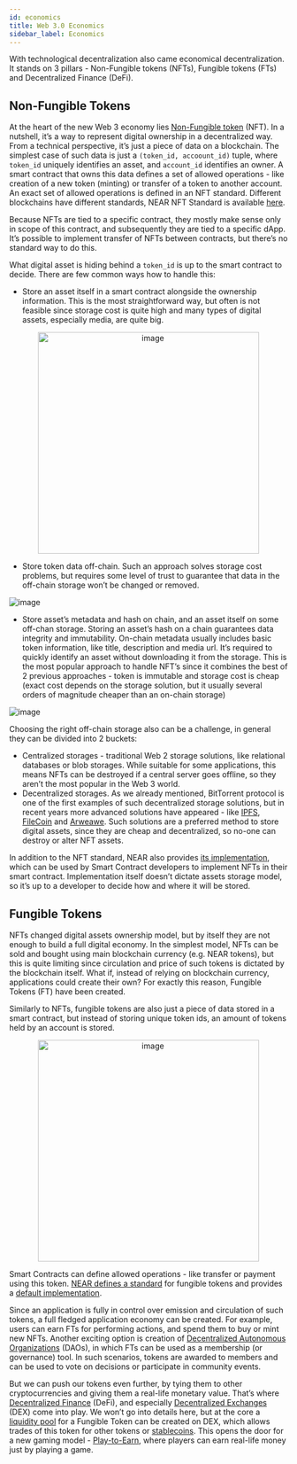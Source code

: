 ```yaml
---
id: economics
title: Web 3.0 Economics
sidebar_label: Economics
---
```


With technological decentralization also came economical decentralization. It stands on 3 pillars - Non-Fungible tokens (NFTs), Fungible tokens (FTs) and Decentralized Finance (DeFi).

## Non-Fungible Tokens
At the heart of the new Web 3 economy lies [Non-Fungible token](https://en.wikipedia.org/wiki/Non-fungible_token) (NFT). In a nutshell, it’s a way to  represent digital ownership in a decentralized way. From a technical perspective, it’s just a piece of data on a blockchain. The simplest case of such data is just a `(token_id, accoount_id)` tuple, where `token_id` uniquely identifies an asset, and `account_id` identifies an owner. A smart contract that owns this data defines a set of allowed operations - like creation of a new token (minting) or transfer of a token to another account. An exact set of allowed operations is defined in an NFT standard. Different blockchains have different standards, NEAR NFT Standard is available [here](https://nomicon.io/Standards/NonFungibleToken/). 

Because NFTs are tied to a specific contract, they mostly make sense only in scope of this contract, and subsequently they are tied to a specific dApp. It’s possible to implement transfer of NFTs between contracts, but there’s no standard way to do this.

What digital asset is hiding behind a `token_id` is up to the smart contract to decide. There are few common ways how to handle this:

-  Store an asset itself in a smart contract alongside the ownership information. This is the most straightforward way, but often is not feasible since storage cost is quite high and many types of digital assets, especially media, are quite big.

<div align="center">
<img src="/docs/assets/web3/web3-20.png" alt="image" width="400" />
</div>

- Store token data off-chain. Such an approach solves storage cost problems, but requires some level of trust to guarantee that data in the off-chain storage won’t be changed or removed. 

![image](/docs/assets/web3/web3-21.png)


- Store asset’s metadata and hash on chain, and an asset itself on some off-chan storage. Storing an asset’s hash on a chain guarantees data integrity and immutability. On-chain metadata usually includes basic token information, like title, description and media url. It’s required to quickly identify an asset without downloading it from the storage. This is the most popular approach to handle NFT’s since it combines the best of 2 previous approaches - token is immutable and storage cost is cheap (exact cost depends on the storage solution, but it usually several orders of magnitude cheaper than an on-chain storage)

![image](/docs/assets/web3/web3-22.png)


Choosing the right off-chain storage also can be a challenge, in general they can be divided into 2 buckets:
- Centralized storages - traditional Web 2 storage solutions, like relational databases or blob storages. While suitable for some applications, this means NFTs can be destroyed if a central server goes offline, so they aren’t the most popular in the Web 3 world.
- Decentralized storages. As we already mentioned, BitTorrent protocol is one of the first examples of such decentralized storage solutions, but in recent years more advanced solutions have appeared - like [IPFS](https://ipfs.io/), [FileCoin](https://filecoin.io/) and [Arweawe](https://filecoin.io/). Such solutions are a preferred method to store digital assets, since they are cheap and decentralized, so no-one can destroy or alter NFT assets.

In addition to the NFT standard, NEAR also provides [its implementation](https://docs.rs/near-contract-standards/latest/near_contract_standards/non_fungible_token/index.html), which can be used by Smart Contract developers to implement NFTs in their smart contract. Implementation itself doesn’t dictate assets storage model, so it’s up to a developer to decide how and where it will be stored.

## Fungible Tokens
NFTs changed digital assets ownership model, but by itself they are not enough to build a full digital economy. In the simplest model, NFTs can be sold and bought using main blockchain currency (e.g. NEAR tokens), but this is quite limiting since circulation and price of such tokens is dictated by the blockchain itself. What if, instead of relying on blockchain currency, applications could create their own? For exactly this reason, Fungible Tokens (FT) have been created.

Similarly to NFTs, fungible tokens are also just a piece of data stored in a smart contract, but instead of storing unique token ids, an amount of tokens held by an account is stored.

<div align="center">
<img src="/docs/assets/web3/web3-23.png" alt="image" width="400" />
</div>

Smart Contracts can define allowed operations - like transfer or payment using this token. [NEAR defines a standard](https://nomicon.io/Standards/FungibleToken/Core) for fungible tokens and provides a [default implementation](https://docs.rs/near-contract-standards/latest/near_contract_standards/fungible_token/index.html).

Since an application is fully in control over emission and circulation of such tokens, a full fledged application economy can be created. For example, users can earn FTs for performing actions, and spend them to buy or mint new NFTs. 
Another exciting option is creation of [Decentralized Autonomous Organizations](https://near.org/use-cases/dao/) (DAOs), in which FTs can be used as a membership (or governance) tool. In such scenarios, tokens are awarded to members and can be used to vote on decisions or participate in community events. 

But we can push our tokens even further, by tying them to other cryptocurrencies and giving them a real-life monetary value. That’s where [Decentralized Finance](https://www.investopedia.com/decentralized-finance-defi-5113835) (DeFi), and especially [Decentralized Exchanges](https://en.wikipedia.org/wiki/Decentralized_exchange) (DEX) come into play. We won’t go into details here, but at the core a [liquidity pool](https://academy.binance.com/en/articles/what-are-liquidity-pools-in-defi) for a Fungible Token can be created on DEX, which allows trades of this token for other tokens or [stablecoins](https://en.wikipedia.org/wiki/Stablecoin). This opens the door for a new gaming model - [Play-to-Earn](https://en.wikipedia.org/wiki/Blockchain_game), where players can earn real-life money just by playing a game.
